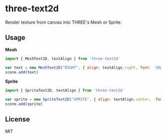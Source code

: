 

three-text2d
===

Render texture from canvas into THREE's Mesh or Sprite.

Usage
---

**Mesh**

```javascript
import { MeshText2D, textAlign } from 'three-text2d'

var text = new MeshText2D("RIGHT", { align: textAlign.right, font: '30px Arial', fillStyle: '#000000', antialias: true })
scene.add(text)
```

**Sprite**

```javascript
import { SpriteText2D, textAlign } from 'three-text2d'

var sprite = new SpriteText2D("SPRITE", { align: textAlign.center,  font: '40px Arial', fillStyle: '#000000' , antialias: false })
scene.add(sprite)
```

License
---

MIT
